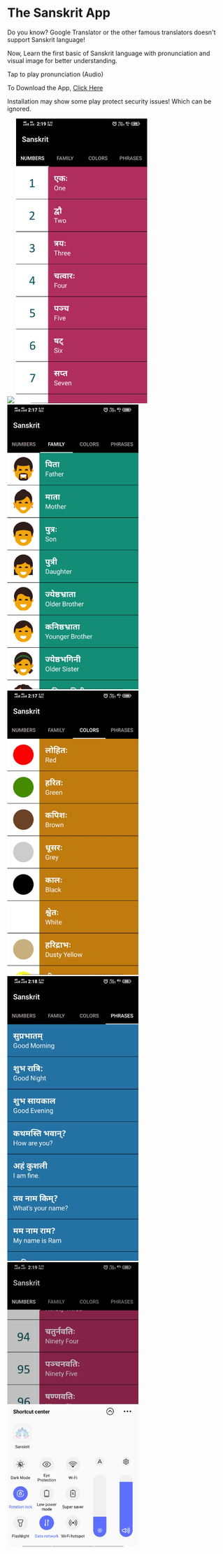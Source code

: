 # The Sanskrit App


Do you know? Google Translator or the other famous translators doesn't support Sanskrit language!

Now, Learn the first basic of Sanskrit language with pronunciation and visual image for better understanding.

Tap to play pronunciation (Audio)

To Download the App, [Click Here](/app/release/)

Installation may show some play protect security issues! Which can be ignored.

<img src="Images/20200901_192810.gif" width="300" >

<img src="Images/img1.jpg" width="300" >
<img src="Images/img2.jpg" width="300" >
<img src="Images/img3.jpg" width="300" >
<img src="Images/img4.jpg" width="300" >
<img src="Images/img_icon.jpg" width="300" >
